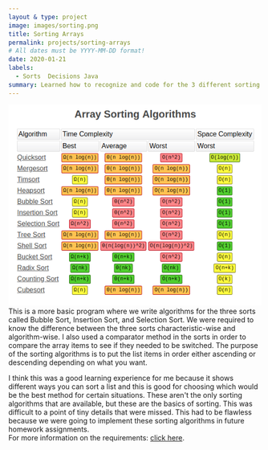 ```yaml
---
layout & type: project
image: images/sorting.png
title: Sorting Arrays
permalink: projects/sorting-arrays
# All dates must be YYYY-MM-DD format!
date: 2020-01-21
labels:
  - Sorts  Decisions Java
summary: Learned how to recognize and code for the 3 different sorting algorithms.
---
```


<img class="ui medium left floated image" src="../images/sorting.png">
   This is a more basic program where we write algorithms for the three sorts called Bubble Sort, Insertion Sort, and Selection Sort.  We were required to know the difference between the three sorts characteristic-wise and algorithm-wise.  I also used a comparator method in the sorts in order to compare the array items to see if they needed to be switched.  The purpose of the sorting algorithms is to put the list items in order either ascending or descending depending on what you want.  
  
   I think this was a good learning experience for me because it shows different ways you can sort a list and this is good for choosing which would be the best method for certain situations.  These aren't the only sorting algorithms that are available, but these are the basics of sorting. This was difficult to a point of tiny details that were missed.  This had to be flawless because we were going to implement these sorting algorithms in future homework assignments.  
For more information on the requirements: [click here](http://courses.ics.hawaii.edu/ics211f18/morea/060.simple-sorting/experience-H03.html).

